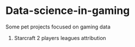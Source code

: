 # Data-science-in-gaming
Some pet projects focused on gaming data
1) Starcraft 2 players leagues attribution
